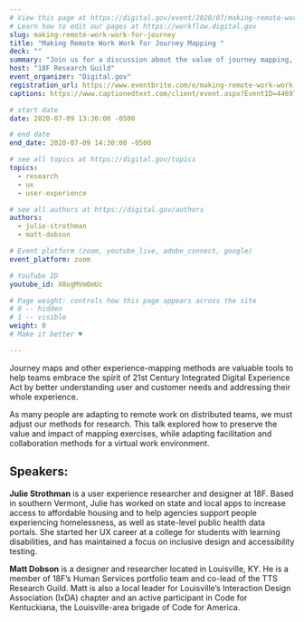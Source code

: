 ```yaml
---
# View this page at https://digital.gov/event/2020/07/making-remote-work-work-for-journey
# Learn how to edit our pages at https://workflow.digital.gov
slug: making-remote-work-work-for-journey
title: "Making Remote Work Work for Journey Mapping "
deck: ""
summary: "Join us for a discussion about the value of journey mapping, and how to adapt the mapping process to make the most out of remote collaboration. "
host: "18F Research Guild"
event_organizer: "Digital.gov"
registration_url: https://www.eventbrite.com/e/making-remote-work-work-for-journey-mapping-tickets-109037319558
captions: https://www.captionedtext.com/client/event.aspx?EventID=4469789&CustomerID=321

# start date
date: 2020-07-09 13:30:00 -0500

# end date
end_date: 2020-07-09 14:30:00 -0500

# see all topics at https://digital.gov/topics
topics:
  - research
  - ux
  - user-experience

# see all authors at https://digital.gov/authors
authors:
  - julie-strothman
  - matt-dobson

# Event platform (zoom, youtube_live, adobe_connect, google)
event_platform: zoom

# YouTube ID
youtube_id: X8ogMVm0mUc

# Page weight: controls how this page appears across the site
# 0 -- hidden
# 1 -- visible
weight: 0
# Make it better ♥

---
```


Journey maps and other experience-mapping methods are valuable tools to help teams embrace the spirit of 21st Century Integrated Digital Experience Act by better understanding user and customer needs and addressing their whole experience.

As many people are adapting to remote work on distributed teams, we must adjust our methods for research. This talk explored how to preserve the value and impact of mapping exercises, while adapting facilitation and collaboration methods for a virtual work environment.

## Speakers:

**Julie Strothman** is a user experience researcher and designer at 18F. Based in southern Vermont, Julie has worked on state and local apps to increase access to affordable housing and to help agencies support people experiencing homelessness, as well as state-level public health data portals. She started her UX career at a college for students with learning disabilities, and has maintained a focus on inclusive design and accessibility testing.

**Matt Dobson** is a designer and researcher located in Louisville, KY. He is a member of 18F’s Human Services portfolio team and co-lead of the TTS Research Guild. Matt is also a local leader for Louisville’s Interaction Design Association (IxDA) chapter and an active participant in Code for Kentuckiana, the Louisville-area brigade of Code for America.
